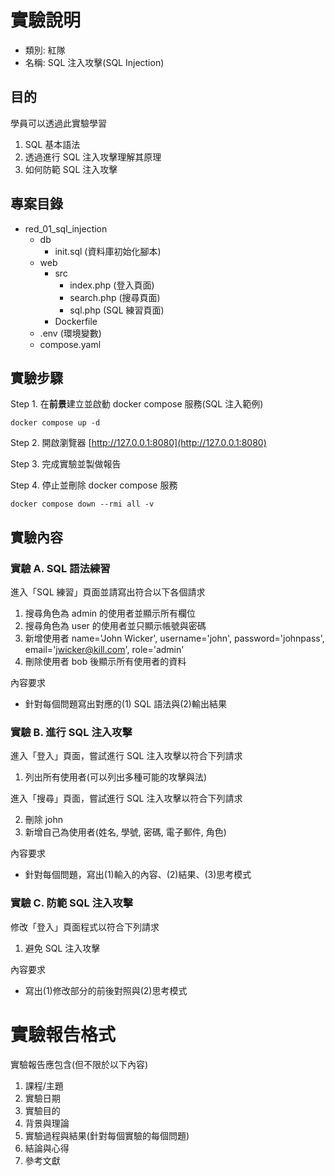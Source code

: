 # 實驗說明
- 類別: 紅隊
- 名稱: SQL 注入攻擊(SQL Injection)

## 目的
學員可以透過此實驗學習
1. SQL 基本語法
2. 透過進行 SQL 注入攻擊理解其原理
3. 如何防範 SQL 注入攻擊

## 專案目錄
- red_01_sql_injection
  - db
    - init.sql (資料庫初始化腳本)
  - web
    - src
      - index.php (登入頁面)
      - search.php (搜尋頁面)
      - sql.php (SQL 練習頁面)
    - Dockerfile
  - .env (環境變數)
  - compose.yaml

## 實驗步驟
Step 1. 在**前景**建立並啟動 docker compose 服務(SQL 注入範例)

```shell
docker compose up -d
```

Step 2. 開啟瀏覽器 [http://127.0.0.1:8080](http://127.0.0.1:8080)

Step 3. 完成實驗並製做報告

Step 4. 停止並刪除 docker compose 服務
```shell
docker compose down --rmi all -v
```

## 實驗內容
### 實驗 A. SQL 語法練習
進入「SQL 練習」頁面並請寫出符合以下各個請求

  1. 搜尋角色為 admin 的使用者並顯示所有欄位
  2. 搜尋角色為 user 的使用者並只顯示帳號與密碼
  3. 新增使用者 name='John Wicker', username='john', password='johnpass', email='jwicker@kill.com', role='admin'
  4. 刪除使用者 bob 後顯示所有使用者的資料

內容要求
  - 針對每個問題寫出對應的(1) SQL 語法與(2)輸出結果

### 實驗 B. 進行 SQL 注入攻擊
進入「登入」頁面，嘗試進行 SQL 注入攻擊以符合下列請求

  1. 列出所有使用者(可以列出多種可能的攻擊與法)

進入「搜尋」頁面，嘗試進行 SQL 注入攻擊以符合下列請求

  2. 刪除 john
  3. 新增自己為使用者(姓名, 學號, 密碼, 電子郵件, 角色)

內容要求
  - 針對每個問題，寫出(1)輸入的內容、(2)結果、(3)思考模式

### 實驗 C. 防範 SQL 注入攻擊
修改「登入」頁面程式以符合下列請求

  1. 避免 SQL 注入攻擊

內容要求

  - 寫出(1)修改部分的前後對照與(2)思考模式

# 實驗報告格式
實驗報告應包含(但不限於以下內容)

1. 課程/主題
2. 實驗日期
3. 實驗目的
4. 背景與理論
5. 實驗過程與結果(針對每個實驗的每個問題)
6. 結論與心得
8. 參考文獻
